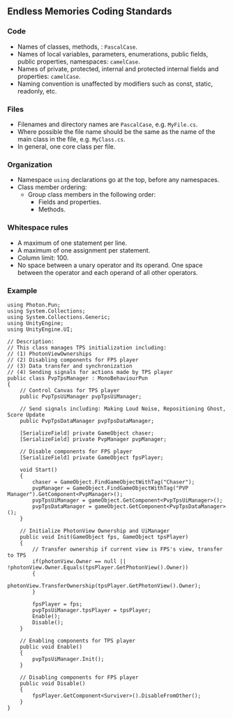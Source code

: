## Endless Memories Coding Standards

### Code

- Names of classes, methods, : `PascalCase`.
- Names of local variables, parameters, enumerations, public fields, public properties, namespaces: `camelCase`.
- Names of private, protected, internal and protected internal fields and properties: `camelCase`.
- Naming convention is unaffected by modifiers such as const, static, readonly, etc.

### Files

- Filenames and directory names are `PascalCase`, e.g. `MyFile.cs`.
- Where possible the file name should be the same as the name of the main class in the file, e.g. `MyClass.cs`.
- In general, one core class per file.

### Organization

- Namespace `using` declarations go at the top, before any namespaces.
- Class member ordering:
  - Group class members in the following order:
    - Fields and properties.
    - Methods.

### Whitespace rules

- A maximum of one statement per line.
- A maximum of one assignment per statement.
- Column limit: 100.
- No space between a unary operator and its operand. One space between the operator and each operand of all other operators.



### Example

```
using Photon.Pun;
using System.Collections;
using System.Collections.Generic;
using UnityEngine;
using UnityEngine.UI;

// Description:
// This class manages TPS initialization including:
// (1) PhotonViewOwnerships
// (2) Disabling components for FPS player
// (3) Data transfer and synchronization
// (4) Sending signals for actions made by TPS player 
public class PvpTpsManager : MonoBehaviourPun
{
    // Control Canvas for TPS player
    public PvpTpsUiManager pvpTpsUiManager;

    // Send signals including: Making Loud Noise, Repositioning Ghost, Score Update
    public PvpTpsDataManager pvpTpsDataManager;

    [SerializeField] private GameObject chaser;
    [SerializeField] private PvpManager pvpManager;

    // Disable components for FPS player
    [SerializeField] private GameObject fpsPlayer;

    void Start()
    {
        chaser = GameObject.FindGameObjectWithTag("Chaser");
        pvpManager = GameObject.FindGameObjectWithTag("PVP Manager").GetComponent<PvpManager>();
        pvpTpsUiManager = gameObject.GetComponent<PvpTpsUiManager>();
        pvpTpsDataManager = gameObject.GetComponent<PvpTpsDataManager>();
    }

    // Initialize PhotonView Ownership and UiManager
    public void Init(GameObject fps, GameObject tpsPlayer)
    {
        // Transfer ownership if current view is FPS's view, transfer to TPS
        if(photonView.Owner == null || !photonView.Owner.Equals(tpsPlayer.GetPhotonView().Owner))
        {
            photonView.TransferOwnership(tpsPlayer.GetPhotonView().Owner);
        }

        fpsPlayer = fps;
        pvpTpsUiManager.tpsPlayer = tpsPlayer;
        Enable();
        Disable();
    }

    // Enabling components for TPS player
    public void Enable()
    {
        pvpTpsUiManager.Init();
    }

    // Disabling components for FPS player
    public void Disable()
    {
        fpsPlayer.GetComponent<Surviver>().DisableFromOther();
    }
}
```

